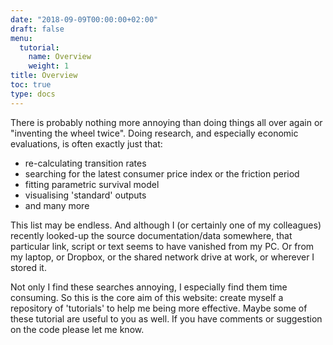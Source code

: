 ```yaml
---
date: "2018-09-09T00:00:00+02:00"
draft: false
menu:
  tutorial:
    name: Overview
    weight: 1
title: Overview
toc: true
type: docs
---
```


There is probably nothing more annoying than doing things all over again or 
"inventing the wheel twice". Doing research, and especially economic evaluations,
is often exactly just that:

* re-calculating transition rates
* searching for the latest consumer price index or the friction period
* fitting parametric survival model
* visualising 'standard' outputs
* and many more

This list may be endless. And although I (or certainly one of my colleagues)
recently looked-up the source documentation/data somewhere, that particular
link, script or text seems to have vanished from my PC. Or from my laptop,
or Dropbox, or the shared network drive at work, or wherever I stored it.

Not only I find these searches annoying, I especially find them time consuming.
So this is the core aim of this website: create myself a repository of 'tutorials'
to help me being more effective. Maybe some of these tutorial are useful to
you as well. If you have comments or suggestion on the code please let me know.